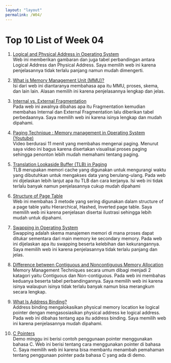 ```yaml
---
layout: "layout"
permalink: /W04/
---
```


# Top 10 List of Week 04

1. [Logical and Physical Address in Operating System](https://www.geeksforgeeks.org/logical-and-physical-address-in-operating-system/)<br>
Web ini memberikan gambaran dan juga tabel perbandingan antara Logical Address dan Physical Address. Saya memilih web ini karena penjelasannya tidak terlalu panjang namun mudah dimengerti.

2. [What is Memory Management Unit (MMU)?](https://er.yuvayana.org/what-is-memory-management-unit-mmu/)<br>
Isi dari web ini diantaranya membahasa apa itu MMU, proses, skema, dan lain lain. Alasan memilih ini karena penjelasannya lengkap dan jelas.

3. [Internal vs. External Fragmentation](https://www.javatpoint.com/internal-vs-external-fragmentation)<br>
Pada web ini awalnya dibahas apa itu Fragmentation kemudian membahas Internal dan External Fragmentation lalu diberikan tabel perbedaannya. Saya memilih web ini karena isinya lengkap dan mudah dipahami.

4. [Paging Technique : Memory management in Operating System (Youtube)](https://www.youtube.com/watch?v=0Rf5Jc61ArM)<br>
Video berdurasi 11 menit yang membahas mengenai paging. Menurut saya video ini bagus karena disertakan visualisai proses paging sehingga penonton lebih mudah memahami tentang paging. 

5. [Translation Lookaside Buffer (TLB) in Paging](https://www.geeksforgeeks.org/translation-lookaside-buffer-tlb-in-paging/)<br>
TLB merupakan memori cache yang digunakan untuk mengurangi waktu yang dibutuhkan untuk mengakses data yang berulang-ulang. Pada web ini dijelaskan lebih lanjut apa itu TLB dan cara kerjanya. Isi web ini tidak terlalu banyak namun penjelasannya cukup mudah dipahami   

6. [Structure of Page Table](https://binaryterms.com/structure-of-page-table.html)<br>
Web ini membahas 3 metode yang sering digunakan dalam structure of a page table yaitu Hierarchical, Hashed, Inverted page table. Saya memilih web ini karena penjelasan disertai ilustrasi sehingga lebih mudah untuk dipahami.

7. [Swapping in Operating System](https://www.javatpoint.com/swapping-in-operating-system)<br>
Swapping adalah skema manajemen memori di mana proses dapat ditukar sementara dari main memory ke secondary memory. Pada web ini dijelaskan apa itu swapping beserta kelebihan dan kekurangannya. Saya memilih web ini karena penjelasannya tidak terlalu panjang dan jelas. 

8. [Difference between Contiguous and Noncontiguous Memory Allocation](https://www.geeksforgeeks.org/difference-between-contiguous-and-noncontiguous-memory-allocation/)<br>
Memory Management Techniques secara umum dibagi menjadi 2 katagori yaitu Contiguous dan Non-contiguous. Pada web ini membahas keduanya beserta tabel perbandingannya. Saya memilih web ini karena isinya walaupun isinya tidak terlalu banyak namun bisa merangkum secara lengkap. 

9. [What Is Address Binding?](https://www.techwalla.com/articles/what-is-address-binding)<br>
Address binding mengalokasikan physical memory location ke logical pointer dengan mengasosiasikan physical address ke logical address. Pada web ini dibahas tentang apa itu address binding. Saya memilih web ini karena penjelasannya mudah dipahami.

10. [C Pointers](https://www.programiz.com/c-programming/c-pointers)<br>
Demo minggu ini berisi contoh penggunaan pointer menggunakan bahasa C. Web ini berisi tentang cara menggunakan pointer di bahasa C. Saya memilih web ini karena bisa membantu menambah pemahaman tentang penggunaan pointer pada bahasa C yang ada di demo.
